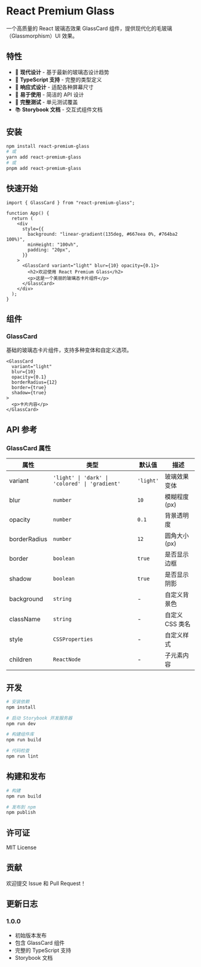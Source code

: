 # React Premium Glass

一个高质量的 React 玻璃态效果 GlassCard 组件，提供现代化的毛玻璃（Glassmorphism）UI 效果。

## 特性

- 🎨 **现代设计** - 基于最新的玻璃态设计趋势
- 🔧 **TypeScript 支持** - 完整的类型定义
- 📱 **响应式设计** - 适配各种屏幕尺寸
- 🎯 **易于使用** - 简洁的 API 设计
- 🧪 **完整测试** - 单元测试覆盖
- 📚 **Storybook 文档** - 交互式组件文档

## 安装

```bash
npm install react-premium-glass
# 或
yarn add react-premium-glass
# 或
pnpm add react-premium-glass
```

## 快速开始

```tsx
import { GlassCard } from "react-premium-glass";

function App() {
  return (
    <div
      style={{
        background: "linear-gradient(135deg, #667eea 0%, #764ba2 100%)",
        minHeight: "100vh",
        padding: "20px",
      }}
    >
      <GlassCard variant="light" blur={10} opacity={0.1}>
        <h2>欢迎使用 React Premium Glass</h2>
        <p>这是一个美丽的玻璃态卡片组件</p>
      </GlassCard>
    </div>
  );
}
```

## 组件

### GlassCard

基础的玻璃态卡片组件，支持多种变体和自定义选项。

```tsx
<GlassCard
  variant="light"
  blur={10}
  opacity={0.1}
  borderRadius={12}
  border={true}
  shadow={true}
>
  <p>卡片内容</p>
</GlassCard>
```

## API 参考

### GlassCard 属性

| 属性         | 类型                                           | 默认值    | 描述            |
| ------------ | ---------------------------------------------- | --------- | --------------- |
| variant      | `'light' \| 'dark' \| 'colored' \| 'gradient'` | `'light'` | 玻璃效果变体    |
| blur         | `number`                                       | `10`      | 模糊程度 (px)   |
| opacity      | `number`                                       | `0.1`     | 背景透明度      |
| borderRadius | `number`                                       | `12`      | 圆角大小 (px)   |
| border       | `boolean`                                      | `true`    | 是否显示边框    |
| shadow       | `boolean`                                      | `true`    | 是否显示阴影    |
| background   | `string`                                       | -         | 自定义背景色    |
| className    | `string`                                       | -         | 自定义 CSS 类名 |
| style        | `CSSProperties`                                | -         | 自定义样式      |
| children     | `ReactNode`                                    | -         | 子元素内容      |

## 开发

```bash
# 安装依赖
npm install

# 启动 Storybook 开发服务器
npm run dev

# 构建组件库
npm run build

# 代码检查
npm run lint
```

## 构建和发布

```bash
# 构建
npm run build

# 发布到 npm
npm publish
```

## 许可证

MIT License

## 贡献

欢迎提交 Issue 和 Pull Request！

## 更新日志

### 1.0.0

- 初始版本发布
- 包含 GlassCard 组件
- 完整的 TypeScript 支持
- Storybook 文档

